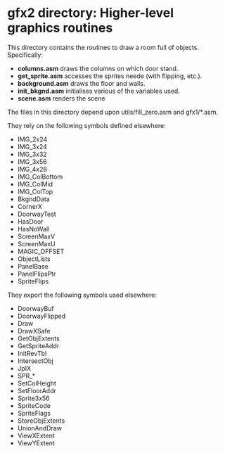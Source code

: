 # gfx2 directory: Higher-level graphics routines

This directory contains the routines to draw a room full of objects.
Specifically:

 * **columns.asm** draws the columns on which door stand.
 * **get_sprite.asm** accesses the sprites neede (with flipping, etc.).
 * **background.asm** draws the floor and walls.
 * **init_bkgnd.asm** initialises various of the variables used.
 * **scene.asm** renders the scene

The files in this directory depend upon utils/fill_zero.asm and
gfx1/*.asm.

They rely on the following symbols defined elsewhere:

 * IMG_2x24
 * IMG_3x24
 * IMG_3x32
 * IMG_3x56
 * IMG_4x28
 * IMG_ColBottom
 * IMG_ColMid
 * IMG_ColTop
 * BkgndData
 * CornerX
 * DoorwayTest
 * HasDoor
 * HasNoWall
 * ScreenMaxV
 * ScreenMaxU
 * MAGIC_OFFSET
 * ObjectLists
 * PanelBase
 * PanelFlipsPtr
 * SpriteFlips

They export the following symbols used elsewhere:

 * DoorwayBuf
 * DoorwayFlipped
 * Draw
 * DrawXSafe
 * GetObjExtents
 * GetSpriteAddr
 * InitRevTbl
 * IntersectObj
 * JpIX
 * SPR_*
 * SetColHeight
 * SetFloorAddr
 * Sprite3x56
 * SpriteCode
 * SpriteFlags
 * StoreObjExtents
 * UnionAndDraw
 * ViewXExtent
 * ViewYExtent
